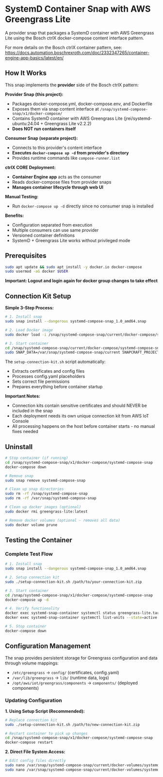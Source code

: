 # SystemD Container Snap with AWS Greengrass Lite

A provider snap that packages a SystemD container with AWS Greengrass Lite using the Bosch ctrlX docker-compose content interface pattern.

For more details on the Bosch ctrlX container pattern, see: https://docs.automation.boschrexroth.com/doc/2332347265/container-engine-app-basics/latest/en/

## How It Works

This snap implements the **provider** side of the Bosch ctrlX pattern:

**Provider Snap (this project):**
- Packages docker-compose.yml, docker-compose.env, and Dockerfile
- Exposes them via snap content interface at `/snap/systemd-compose-snap/x1/docker-compose/`
- Contains SystemD container with AWS Greengrass Lite (jrei/systemd-ubuntu:24.04 + Greengrass Lite v2.2.2)
- **Does NOT run containers itself**

**Consumer Snap (separate project):**
- Connects to this provider's content interface
- **Executes `docker-compose up -d` from provider's directory**
- Provides runtime commands like `compose-runner.list`

**ctrlX CORE Deployment:**
- **Container Engine app** acts as the consumer
- Reads docker-compose files from provider snaps
- **Manages container lifecycle through web UI**

**Manual Testing:**
- Run `docker-compose up -d` directly since no consumer snap is installed

**Benefits:**
- Configuration separated from execution
- Multiple consumers can use same provider
- Versioned container definitions
- SystemD + Greengrass Lite works without privileged mode

## Prerequisites

```bash
sudo apt update && sudo apt install -y docker.io docker-compose
sudo usermod -aG docker $USER
```
**Important: Logout and login again for docker group changes to take effect**

## Connection Kit Setup

**Simple 3-Step Process:**

```bash
# 1. Install snap
sudo snap install --dangerous systemd-compose-snap_1.0_amd64.snap

# 2. Load Docker image
sudo docker load -i /snap/systemd-compose-snap/current/docker-compose/systemd-compose-snap/image.tar.gz

# 3. Start container
cd /snap/systemd-compose-snap/current/docker-compose/systemd-compose-snap
sudo SNAP_DATA=/var/snap/systemd-compose-snap/current SNAPCRAFT_PROJECT_NAME=systemd-compose-snap docker-compose --env-file docker-compose.env up -d
```

The `setup-connection-kit.sh` script automatically:
- Extracts certificates and config files
- Processes config.yaml placeholders
- Sets correct file permissions
- Prepares everything before container startup

**Important Notes:**
- Connection kits contain sensitive certificates and should NEVER be included in the snap
- Each deployment needs its own unique connection kit from AWS IoT Console
- All processing happens on the host before container starts - no manual fixes needed

## Uninstall

```bash
# Stop container (if running)
cd /snap/systemd-compose-snap/x1/docker-compose/systemd-compose-snap
docker-compose down

# Remove snap
sudo snap remove systemd-compose-snap

# Clean up snap directories
sudo rm -rf /snap/systemd-compose-snap
sudo rm -rf /var/snap/systemd-compose-snap

# Clean up docker images (optional)
sudo docker rmi greengrass-lite:latest

# Remove docker volumes (optional - removes all data)
sudo docker volume prune
```

## Testing the Container

### Complete Test Flow

```bash
# 1. Install snap
sudo snap install --dangerous systemd-compose-snap_1.0_amd64.snap

# 2. Setup connection kit
sudo ./setup-connection-kit.sh /path/to/your-connection-kit.zip

# 3. Start container
cd /snap/systemd-compose-snap/x1/docker-compose/systemd-compose-snap
docker-compose up -d

# 4. Verify functionality
docker exec systemd-snap-container systemctl status greengrass-lite.target
docker exec systemd-snap-container systemctl list-units --state=active | grep ggl

# 5. Stop container
docker-compose down
```

## Configuration Management

The snap provides persistent storage for Greengrass configuration and data through volume mappings:

- `/etc/greengrass` → `config/` (certificates, config.yaml)
- `/var/lib/greengrass` → `lib/` (runtime data, logs)
- `/opt/aws/iot/greengrass/components` → `components/` (deployed components)

### Updating Configuration

**1. Using Setup Script (Recommended):**
```bash
# Replace connection kit
sudo ./setup-connection-kit.sh /path/to/new-connection-kit.zip

# Restart container to pick up changes
cd /snap/systemd-compose-snap/x1/docker-compose/systemd-compose-snap
docker-compose restart
```

**2. Direct File System Access:**
```bash
# Edit config files directly
sudo nano /var/snap/systemd-compose-snap/current/docker-volumes/systemd-compose-snap/config/config.yaml
sudo nano /var/snap/systemd-compose-snap/current/docker-volumes/systemd-compose-snap/config/certificates.pem
```
